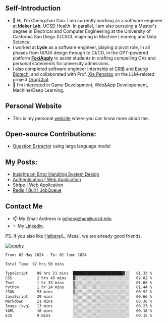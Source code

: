 ## Self-Introduction
- 👋 Hi, I’m Chengzhan Gao. I am currently working as a software engineer at **[Ideker Lab](https://idekerlab.ucsd.edu/)**, UCSD Health. In parallel, I am also pursuing a Master's degree in Electrical and Computer Engineering at the University of California San Diego (UCSD), majoring in Machine Learning and Data Science.
- I worked at **Lyde** as a software engineer, playing a pivot role, in all phases from UI/UX design through to CI/CD, in the GPT-powered platform **[FoxiApply](https://lyde.io)** to assist students in crafting compelling CVs and personal statements for university admissions.
- I also completed software engineer internship at [CRIB](https://apps.apple.com/us/app/crib-for-roommates/id6468918103?platform=iphone) and [Esurgi Biotech](https://myesurgi.com/), and collaborated with Prof. [Xie Pengtao](https://pengtaoxie.github.io/) on the LLM-related project [DrugChat](https://github.com/UCSD-AI4H/drugchat).
- 👀 I’m interested in Game Development, Web&App Developement, Machine/Deep Learning.

## Personal Website
-  This is my personal [website](https://gaochengzhan.netlify.app/) where you can know more about me.

## Open-source Contributions:
- [Question Extractor](https://github.com/nestordemeure/question_extractor) using large language model

## My Posts:
- [Insights on Error Handling System Design](https://gaochengzhan.netlify.app/post/error-handling/)
- [Authentication | Web Application](https://gaochengzhan.netlify.app/post/authentication/)
- [Stripe | Web Application](https://gaochengzhan.netlify.app/post/stripe/)
- [Redis | Bull | JobQueue](https://gaochengzhan.netlify.app/post/job-queue/)

## Contact Me
- 📫 My Email Address is gchengzhan@ucsd.edu
- ✨ My [Linkedin](https://www.linkedin.com/in/chengzhan-christoffel-gao/).

PS. If you also like [Haibara](https://www.detectiveconanworld.com/wiki/Ai_Haibara)/L. Messi, we are already good friends.

[![trophy](https://github-profile-trophy.vercel.app/?username=gaochengzhan&theme=flat&row=1&margin-w=12)](https://github.com/ryo-ma/github-profile-trophy)

<!--START_SECTION:waka-->

```txt
From: 02 May 2024 - To: 01 June 2024

Total Time: 97 hrs 50 mins

TypeScript    89 hrs 21 mins  ██████████████████████▓░░   91.33 %
CSS           2 hrs 45 mins   ▓░░░░░░░░░░░░░░░░░░░░░░░░   02.82 %
Text          1 hr 33 mins    ▒░░░░░░░░░░░░░░░░░░░░░░░░   01.60 %
Python        1 hr 24 mins    ▒░░░░░░░░░░░░░░░░░░░░░░░░   01.44 %
JSON          53 mins         ▒░░░░░░░░░░░░░░░░░░░░░░░░   00.92 %
JavaScript    39 mins         ░░░░░░░░░░░░░░░░░░░░░░░░░   00.66 %
Markdown      21 mins         ░░░░░░░░░░░░░░░░░░░░░░░░░   00.36 %
Image (svg)   13 mins         ░░░░░░░░░░░░░░░░░░░░░░░░░   00.23 %
YAML          10 mins         ░░░░░░░░░░░░░░░░░░░░░░░░░   00.18 %
EJS           9 mins          ░░░░░░░░░░░░░░░░░░░░░░░░░   00.15 %
```

<!--END_SECTION:waka-->

<!---
gaochengzhan/gaochengzhan is a ✨ special ✨ repository because its `README.md` (this file) appears on your GitHub profile.
You can click the Preview link to take a look at your changes.
--->
